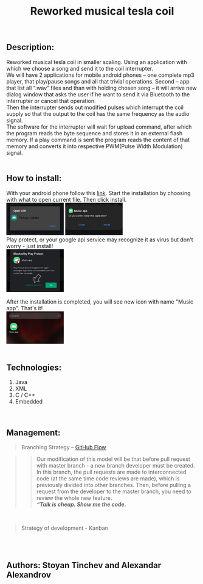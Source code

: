 

<h1 align="center">Reworked musical tesla coil</h1> <br>


<h2>Description:</h2>
Reworked musical tesla coil in smaller scaling. Using an application with which we choose a song and send it to the coil interrupter.<br>
We will have 2 applications for mobile android phones – one complete mp3 player, that play/pause songs and all that trivial operations. Second – app that list all “.wav” files and than with holding chosen song – it will arrive new dialog window that asks the user if he want to send it via Bluetooth to the interrupter or cancel that operation.<br>
Then the interrupter sends out modified pulses which interrupt the coil supply so that the output to the coil has the same frequency as the audio signal.<br>
The software for the interrupter will wait for upload command, after which the program reads the byte sequence and stores it in an external flash memory. If a play command is sent the program reads the content of that memory and converts it into respective PWM(Pulse Width Modulation) signal.
<br><br>


## How to install:
With your android phone follow this <a href="https://drive.google.com/drive/folders/1HosFVmRzxvioICeHo3vdVdEkMbiyzbBV?usp=sharing">link</a>. Start the installation by choosing with what to open current file. Then click install.<br>
<img src="installation_pictures/choose_package_manager.jpg" width=30%> 
<img src="installation_pictures/click_install.jpg" width=30%> \
Play protect, or your google api service may recognize it as virus but don't worry - just install! <br>
<img src="installation_pictures/play_protect.jpg" width=30%>

After the installation is completed, you will see new icon with name "Music app". That's it! \
<img src="installation_pictures/app_icon.jpg" width=30%>
<br><br>


## Technologies:
1. Java<br>
2. XML<br>
3. C / C++<br>
4. Embedded
<br>
   

## Management:
>Branching Strategy – [GitHub Flow](https://guides.github.com/introduction/flow/)

>>Our modification of this model will be that before pull request with master branch - a new branch developer must be created. In this branch, the pull requests are made to interconnected code (at the same time code reviews are made), which is previously divided into other branches. Then, before pulling a request from the developer to the master branch, you need to review the whole new feature.  
***“Talk is cheap. Show me the code.***

<br>

>Strategy of development - Kanban

<br><br>



## Authors: Stoyan Tinchev and Alexandar Alexandrov


